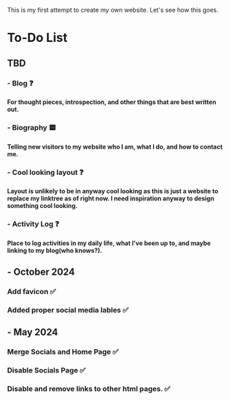 This is my first attempt to create my own website. Let's see how this goes.


# **To-Do List**

## TBD
### - Blog ❓
####     For thought pieces, introspection, and other things that are best written out.
### - Biography 🟨
####     Telling new visitors to my website who I am, what I do, and how to contact me.
### - Cool looking layout ❓    
####     Layout is unlikely to be in anyway cool looking as this is just a website to replace my linktree as of right now. I need inspiration anyway to design something cool looking.
### - Activity Log ❓
####         Place to log activities in my daily life, what I've been up to, and maybe linking to my blog(who knows?).

## - October 2024
###     Add favicon ✅
###     Added proper social media lables ✅

## - May 2024
###     Merge Socials and Home Page ✅
###     Disable Socials Page ✅
###     Disable and remove links to other html pages. ✅